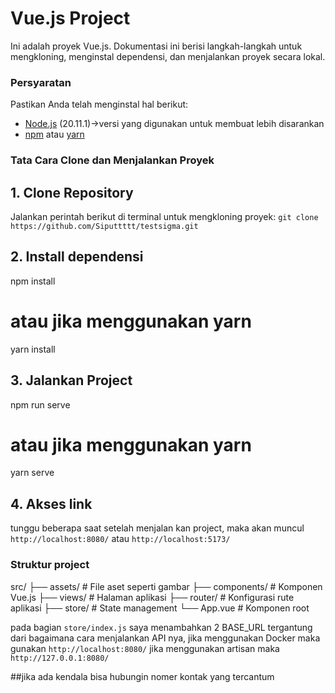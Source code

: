 # Vue.js Project

Ini adalah proyek Vue.js. Dokumentasi ini berisi langkah-langkah untuk mengkloning, menginstal dependensi, dan menjalankan proyek secara lokal.

### Persyaratan
Pastikan Anda telah menginstal hal berikut:
- [Node.js](https://nodejs.org/) (20.11.1)->versi yang digunakan untuk membuat lebih disarankan
- [npm](https://www.npmjs.com/) atau [yarn](https://yarnpkg.com/)

### Tata Cara Clone dan Menjalankan Proyek

## 1. Clone Repository
Jalankan perintah berikut di terminal untuk mengkloning proyek:
`git clone https://github.com/Siputtttt/testsigma.git`

## 2. Install dependensi
  npm install
  # atau jika menggunakan yarn
  yarn install

## 3. Jalankan Project
  npm run serve
  # atau jika menggunakan yarn
  yarn serve

## 4. Akses link 
  tunggu beberapa saat setelah menjalan kan project, maka akan muncul `http://localhost:8080/` atau `http://localhost:5173/`


### Struktur project
  src/
  ├── assets/         # File aset seperti gambar
  ├── components/     # Komponen Vue.js
  ├── views/          # Halaman aplikasi
  ├── router/         # Konfigurasi rute aplikasi
  ├── store/          # State management 
  └── App.vue         # Komponen root

  pada bagian `store/index.js` saya menambahkan 2 BASE_URL tergantung dari bagaimana cara menjalankan API nya, jika menggunakan Docker maka gunakan `http://localhost:8080/` jika menggunakan artisan maka `http://127.0.0.1:8080/`

  ##jika ada kendala bisa hubungin nomer kontak yang tercantum
